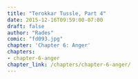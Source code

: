 ```yaml
---
title: "Terokkar Tussle, Part 4"
date: 2015-12-16T09:59:00-07:00
draft: false
author: "Rades"
comic: "fd093.jpg"
chapter: 'Chapter 6: Anger'
chapters:
- chapter-6-anger
chapter_link: /chapters/chapter-6-anger/
---
```

